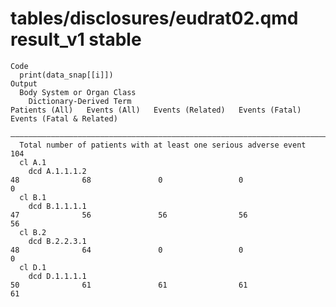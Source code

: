 # tables/disclosures/eudrat02.qmd result_v1 stable

    Code
      print(data_snap[[i]])
    Output
      Body System or Organ Class                                                                                                                                     
        Dictionary-Derived Term                                          Patients (All)   Events (All)   Events (Related)   Events (Fatal)   Events (Fatal & Related)
      ———————————————————————————————————————————————————————————————————————————————————————————————————————————————————————————————————————————————————————————————
      Total number of patients with at least one serious adverse event        104                                                                                    
      cl A.1                                                                                                                                                         
        dcd A.1.1.1.2                                                          48              68               0                 0                     0            
      cl B.1                                                                                                                                                         
        dcd B.1.1.1.1                                                          47              56               56                56                    56           
      cl B.2                                                                                                                                                         
        dcd B.2.2.3.1                                                          48              64               0                 0                     0            
      cl D.1                                                                                                                                                         
        dcd D.1.1.1.1                                                          50              61               61                61                    61           

